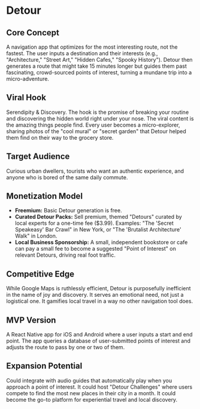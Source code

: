 # Detour

## Core Concept
A navigation app that optimizes for the most interesting route, not the fastest. The user inputs a destination and their interests (e.g., "Architecture," "Street Art," "Hidden Cafes," "Spooky History"). Detour then generates a route that might take 15 minutes longer but guides them past fascinating, crowd-sourced points of interest, turning a mundane trip into a micro-adventure.

## Viral Hook
Serendipity & Discovery. The hook is the promise of breaking your routine and discovering the hidden world right under your nose. The viral content is the amazing things people find. Every user becomes a micro-explorer, sharing photos of the "cool mural" or "secret garden" that Detour helped them find on their way to the grocery store.

## Target Audience
Curious urban dwellers, tourists who want an authentic experience, and anyone who is bored of the same daily commute.

## Monetization Model
*   **Freemium:** Basic Detour generation is free.
*   **Curated Detour Packs:** Sell premium, themed "Detours" curated by local experts for a one-time fee ($3.99). Examples: "The 'Secret Speakeasy' Bar Crawl" in New York, or "The 'Brutalist Architecture' Walk" in London.
*   **Local Business Sponsorship:** A small, independent bookstore or cafe can pay a small fee to become a suggested "Point of Interest" on relevant Detours, driving real foot traffic.

## Competitive Edge
While Google Maps is ruthlessly efficient, Detour is purposefully inefficient in the name of joy and discovery. It serves an emotional need, not just a logistical one. It gamifies local travel in a way no other navigation tool does.

## MVP Version
A React Native app for iOS and Android where a user inputs a start and end point. The app queries a database of user-submitted points of interest and adjusts the route to pass by one or two of them.

## Expansion Potential
Could integrate with audio guides that automatically play when you approach a point of interest. It could host "Detour Challenges" where users compete to find the most new places in their city in a month. It could become the go-to platform for experiential travel and local discovery.